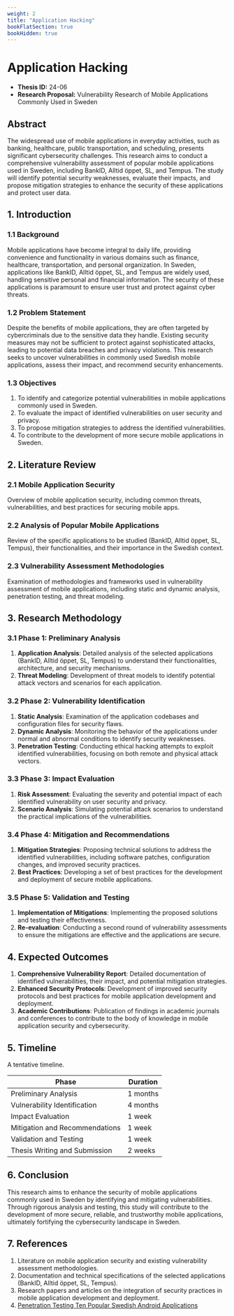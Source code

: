 ```yaml
---
weight: 2
title: "Application Hacking"
bookFlatSection: true
bookHidden: true
---
```


# Application Hacking

- **Thesis ID:** 24-06
- **Research Proposal:** Vulnerability Research of Mobile Applications Commonly Used in Sweden

## Abstract

The widespread use of mobile applications in everyday activities, such as banking, healthcare, public transportation, and scheduling, presents significant cybersecurity challenges. This research aims to conduct a comprehensive vulnerability assessment of popular mobile applications used in Sweden, including BankID, Alltid öppet, SL, and Tempus. The study will identify potential security weaknesses, evaluate their impacts, and propose mitigation strategies to enhance the security of these applications and protect user data.

## 1. Introduction

### 1.1 Background

Mobile applications have become integral to daily life, providing convenience and functionality in various domains such as finance, healthcare, transportation, and personal organization. In Sweden, applications like BankID, Alltid öppet, SL, and Tempus are widely used, handling sensitive personal and financial information. The security of these applications is paramount to ensure user trust and protect against cyber threats.

### 1.2 Problem Statement

Despite the benefits of mobile applications, they are often targeted by cybercriminals due to the sensitive data they handle. Existing security measures may not be sufficient to protect against sophisticated attacks, leading to potential data breaches and privacy violations. This research seeks to uncover vulnerabilities in commonly used Swedish mobile applications, assess their impact, and recommend security enhancements.

### 1.3 Objectives

1. To identify and categorize potential vulnerabilities in mobile applications commonly used in Sweden.
2. To evaluate the impact of identified vulnerabilities on user security and privacy.
3. To propose mitigation strategies to address the identified vulnerabilities.
4. To contribute to the development of more secure mobile applications in Sweden.

## 2. Literature Review

### 2.1 Mobile Application Security

Overview of mobile application security, including common threats, vulnerabilities, and best practices for securing mobile apps.

### 2.2 Analysis of Popular Mobile Applications

Review of the specific applications to be studied (BankID, Alltid öppet, SL, Tempus), their functionalities, and their importance in the Swedish context.

### 2.3 Vulnerability Assessment Methodologies

Examination of methodologies and frameworks used in vulnerability assessment of mobile applications, including static and dynamic analysis, penetration testing, and threat modeling.

## 3. Research Methodology

### 3.1 Phase 1: Preliminary Analysis

1. **Application Analysis**: Detailed analysis of the selected applications (BankID, Alltid öppet, SL, Tempus) to understand their functionalities, architecture, and security mechanisms.
2. **Threat Modeling**: Development of threat models to identify potential attack vectors and scenarios for each application.

### 3.2 Phase 2: Vulnerability Identification

1. **Static Analysis**: Examination of the application codebases and configuration files for security flaws.
2. **Dynamic Analysis**: Monitoring the behavior of the applications under normal and abnormal conditions to identify security weaknesses.
3. **Penetration Testing**: Conducting ethical hacking attempts to exploit identified vulnerabilities, focusing on both remote and physical attack vectors.

### 3.3 Phase 3: Impact Evaluation

1. **Risk Assessment**: Evaluating the severity and potential impact of each identified vulnerability on user security and privacy.
2. **Scenario Analysis**: Simulating potential attack scenarios to understand the practical implications of the vulnerabilities.

### 3.4 Phase 4: Mitigation and Recommendations

1. **Mitigation Strategies**: Proposing technical solutions to address the identified vulnerabilities, including software patches, configuration changes, and improved security practices.
2. **Best Practices**: Developing a set of best practices for the development and deployment of secure mobile applications.

### 3.5 Phase 5: Validation and Testing

1. **Implementation of Mitigations**: Implementing the proposed solutions and testing their effectiveness.
2. **Re-evaluation**: Conducting a second round of vulnerability assessments to ensure the mitigations are effective and the applications are secure.

## 4. Expected Outcomes

1. **Comprehensive Vulnerability Report**: Detailed documentation of identified vulnerabilities, their impact, and potential mitigation strategies.
2. **Enhanced Security Protocols**: Development of improved security protocols and best practices for mobile application development and deployment.
3. **Academic Contributions**: Publication of findings in academic journals and conferences to contribute to the body of knowledge in mobile application security and cybersecurity.

## 5. Timeline

A tentative timeline.

| Phase                        | Duration   |
|------------------------------|------------|
| Preliminary Analysis         | 1 months   |
| Vulnerability Identification | 4 months   |
| Impact Evaluation            | 1 week   |
| Mitigation and Recommendations| 1 week   |
| Validation and Testing       | 1 week   |
| Thesis Writing and Submission| 2 weeks    |

## 6. Conclusion

This research aims to enhance the security of mobile applications commonly used in Sweden by identifying and mitigating vulnerabilities. Through rigorous analysis and testing, this study will contribute to the development of more secure, reliable, and trustworthy mobile applications, ultimately fortifying the cybersecurity landscape in Sweden.

## 7. References

1. Literature on mobile application security and existing vulnerability assessment methodologies.
2. Documentation and technical specifications of the selected applications (BankID, Alltid öppet, SL, Tempus).
3. Research papers and articles on the integration of security practices in mobile application development and deployment.
4. [Penetration Testing Ten Popular Swedish Android Applications](https://kth.diva-portal.org/smash/record.jsf?pid=diva2:1704891)

